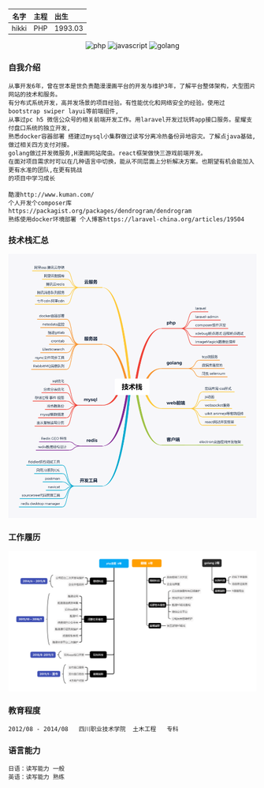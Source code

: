 
<table style="text-align:center;">
    <thead>
        <tr>
            <th style="text-align:center;">名字</th>
            <th style="text-align:left;">主程</th>
            <th style="text-align:left;">出生</th>
        </tr>
    </thead>
    <tbody>
        <tr>
            <td style="text-align:left;">hikki</td>
            <td style="text-align:left;">PHP</td>
            <td style="text-align:left;">1993.03</td>
        </tr>
    </tbody>
</table>


<p align="center">
<img src="https://img.shields.io/badge/php-6years-blue" alt="php">
<img src="https://img.shields.io/badge/前端-6years-yellow" alt="javascript">
    <img src="https://img.shields.io/badge/golang-2years-lightgrey" alt="golang">
</p>

### 自我介绍
    从事开发6年，曾在世本是世负责酷漫漫画平台的开发与维护3年，了解平台整体架构，大型图片网站的技术和服务。
    有分布式系统开发，高并发场景的项目经验。有性能优化和网络安全的经验。使用过bootstrap swiper layui等前端组件,
    从事过pc h5 微信公众号的相关前端开发工作。用laravel开发过玩转app接口服务。星耀支付盘口系统的独立开发,
    熟悉docker容器部署 搭建过mysql小集群做过读写分离冷热备份异地容灾。了解点java基础,做过相关四方支付对接。
    golang做过并发微服务,H漫画网站爬虫。react框架做快三游戏前端开发。
    在面对项目需求时可以在几种语言中切换，能从不同层面上分析解决方案。也期望有机会能加入更有水准的团队,在更有挑战
    的项目中学习成长
    
    酷漫http://www.kuman.com/
    个人开发个composer库 https://packagist.org/packages/dendrogram/dendrogram
    熟练使用docker环境部署 个人博客https://laravel-china.org/articles/19504
    
### 技术栈汇总
<p align="center">
<img src="https://github.com/ydtg1993/-resume/blob/master/technology.png" alt="technology">
</p>

### 工作履历
<p align="center">
<img src="https://github.com/ydtg1993/-resume/blob/master/journey.png" alt="journey">
</p>

### 教育程度
    2012/08 - 2014/08   四川职业技术学院  土木工程   专科 
### 语言能力
    日语：读写能力 一般
    英语：读写能力 熟练

    
